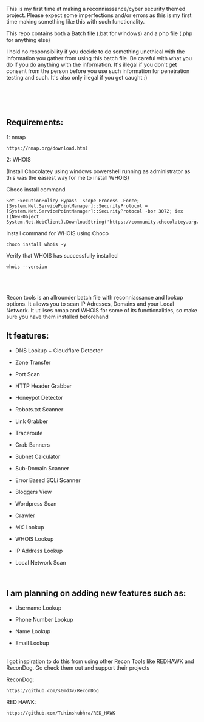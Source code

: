 This is my first time at making a reconniassance/cyber security themed project.
Please expect some imperfections and/or errors as this is my first time making something like this with such functionality.

This repo contains both a Batch file (.bat for windows) and a php file (.php for anything else)

I hold no responsibility if you decide to do something unethical with the information you gather from using this batch file. Be careful with what you do if you do anything with the information. It's illegal if you don't get consent from the person before you use such information for penetration testing and such. It's also only illegal if you get caught :)
<br/>
<br/>
<br/>
<br/>
<br/>

Requirements:
-
1: nmap
```
https://nmap.org/download.html
```

2: WHOIS

(Install Chocolatey using windows powershell running as administrator as this was the easiest way for me to install WHOIS)

Choco install command
```
Set-ExecutionPolicy Bypass -Scope Process -Force; [System.Net.ServicePointManager]::SecurityProtocol = [System.Net.ServicePointManager]::SecurityProtocol -bor 3072; iex ((New-Object System.Net.WebClient).DownloadString('https://community.chocolatey.org/install.ps1'))
```
Install command for WHOIS using Choco
```
choco install whois -y
```
Verify that WHOIS has successfully installed
```
whois --version
```
<br/>
<br/>
<br/>
Recon tools is an allrounder batch file with reconniassance and lookup options. It allows you to scan IP Adresses, Domains and your Local Network. It utilises nmap and WHOIS for some of its functionalities, so make sure you have them installed beforehand

It features:
-
- DNS Lookup + Cloudflare Detector

- Zone Transfer

- Port Scan

- HTTP Header Grabber

- Honeypot Detector

- Robots.txt Scanner

- Link Grabber

- Traceroute

- Grab Banners

- Subnet Calculator

- Sub-Domain Scanner

- Error Based SQLi Scanner

- Bloggers View

- Wordpress Scan

- Crawler

- MX Lookup

- WHOIS Lookup

- IP Address Lookup

- Local Network Scan

<br/>

I am planning on adding new features such as:
-
- Username Lookup

- Phone Number Lookup

- Name Lookup

- Email Lookup


<br/>
I got inspiration to do this from using other Recon Tools like REDHAWK and ReconDog. Go check them out and support their projects

ReconDog:
```
https://github.com/s0md3v/ReconDog
```

RED HAWK:
```
https://github.com/Tuhinshubhra/RED_HAWK
```
